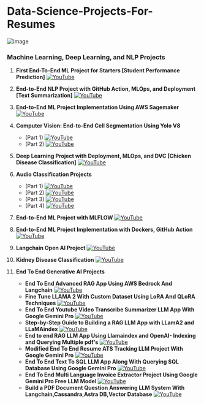 # Data-Science-Projects-For-Resumes

![image](https://github.com/krishnaik06/Data-Science-Projects-For-Resumes/assets/20041231/3c2a6643-73ff-4235-858f-1c70d653a0ce)

### Machine Learning, Deep Learning, and NLP Projects

1. **First End-To-End ML Project for Starters [Student Performance Prediction]**  [![YouTube](https://img.shields.io/badge/YouTube-Video-red)](https://www.youtube.com/watch?v=Rv6UFGNmNZg&list=PLZoTAELRMXVPS-dOaVbAux22vzqdgoGhG&index=2)

2. **End-to-End NLP Project with GitHub Action, MLOps, and Deployment [Text Summarization]**  [![YouTube](https://img.shields.io/badge/YouTube-Video-red)](https://www.youtube.com/watch?v=p7V4Aa7qEpw&list=PLZoTAELRMXVOjQdyqlCmOtq1nZnSsWvag&index=3)

3. **End-to-End ML Project Implementation Using AWS Sagemaker** [![YouTube](https://img.shields.io/badge/YouTube-Video-red)](https://www.youtube.com/watch?v=Le-A72NjaWs&list=PLZoTAELRMXVPS-dOaVbAux22vzqdgoGhG&index=16)

4. **Computer Vision: End-to-End Cell Segmentation Using Yolo V8**
    - (Part 1) [![YouTube](https://img.shields.io/badge/YouTube-Video-red)](https://www.youtube.com/watch?v=r8l31swbU1g&list=PLZoTAELRMXVPS-dOaVbAux22vzqdgoGhG&index=17) 
    - (Part 2) [![YouTube](https://img.shields.io/badge/YouTube-Video-red)](https://www.youtube.com/watch?v=eiK-6ZhphiA&list=PLZoTAELRMXVPS-dOaVbAux22vzqdgoGhG&index=18) 

5. **Deep Learning Project with Deployment, MLOps, and DVC [Chicken Disease Classification]** [![YouTube](https://img.shields.io/badge/YouTube-Video-red)](https://www.youtube.com/watch?v=p1bfK8ZJgkE&list=PLZoTAELRMXVPS-dOaVbAux22vzqdgoGhG&index=14)
6. **Audio Classification Projects**
    - (Part 1) [![YouTube](https://img.shields.io/badge/YouTube-Video-red)](https://www.youtube.com/watch?v=mHPpCXqQd7Y&t=644s&pp=ygUga3Jpc2ggbmFpayBhdWRpbyBjbGFzc2lmaWNhdGlvbiA%3D) 
    - (Part 2) [![YouTube](https://img.shields.io/badge/YouTube-Video-red)](https://www.youtube.com/watch?v=4F-cwOkMdTE&t=449s&pp=ygUga3Jpc2ggbmFpayBhdWRpbyBjbGFzc2lmaWNhdGlvbiA%3D)
    - (Part 3) [![YouTube](https://img.shields.io/badge/YouTube-Video-red)](https://www.youtube.com/watch?v=uTFU7qThylE&pp=ygUga3Jpc2ggbmFpayBhdWRpbyBjbGFzc2lmaWNhdGlvbiA%3D) 
    - (Part 4) [![YouTube](https://img.shields.io/badge/YouTube-Video-red)](https://www.youtube.com/watch?v=cqndT517NcQ&pp=ygUga3Jpc2ggbmFpayBhdWRpbyBjbGFzc2lmaWNhdGlvbiA%3D)
7. **End-to-End ML Project with MLFLOW** [![YouTube](https://img.shields.io/badge/YouTube-Video-red)](https://www.youtube.com/watch?v=pxk1Fr33-L4)

8. **End-to-End ML Project Implementation with Dockers, GitHub Action** [![YouTube](https://img.shields.io/badge/YouTube-Video-red)](https://www.youtube.com/watch?v=MJ1vWb1rGwM)
9. **Langchain Open AI Project** [![YouTube](https://img.shields.io/badge/YouTube-Video-red)](https://www.youtube.com/watch?v=_FpT1cwcSLg&list=PLZoTAELRMXVORE4VF7WQ_fAl0L1Gljtar)
10. **Kidney Disease Classification** [![YouTube](https://img.shields.io/badge/YouTube-Video-red)](https://www.youtube.com/watch?v=86BKEv0X2xU)
11. **End To End Generative AI Projects**
    - **End To End Advanced RAG App Using AWS Bedrock And Langchain** [![YouTube](https://img.shields.io/badge/YouTube-Video-red)](https://www.youtube.com/watch?v=0LE5XrxGvbo)
    - **Fine Tune LLAMA 2 With Custom Dataset Using LoRA And QLoRA Techniques** [![YouTube](https://img.shields.io/badge/YouTube-Video-red)](https://www.youtube.com/watch?v=Vg3dS-NLUT4) 
    - **End To End Youtube Video Transcribe Summarizer LLM App With Google Gemini Pro** [![YouTube](https://img.shields.io/badge/YouTube-Video-red)](https://www.youtube.com/watch?v=HFfXvfFe9F8)
    - **Step-by-Step Guide to Building a RAG LLM App with LLamA2 and LLaMAindex** [![YouTube](https://img.shields.io/badge/YouTube-Video-red)](https://www.youtube.com/watch?v=f-AXdiCyiT8)
    - **End to end RAG LLM App Using Llamaindex and OpenAI- Indexing and Querying Multiple pdf's** [![YouTube](https://img.shields.io/badge/YouTube-Video-red)](https://www.youtube.com/watch?v=hH4WkgILUD4)
    - **Modified End To End Resume ATS Tracking LLM Project With Google Gemini Pro** [![YouTube](https://img.shields.io/badge/YouTube-Video-red)](https://www.youtube.com/watch?v=VZOnp2YpY8Q)
    - **End To End Text To SQL LLM App Along With Querying SQL Database Using Google Gemini Pro** [![YouTube](https://img.shields.io/badge/YouTube-Video-red)](https://www.youtube.com/watch?v=wFdFLWc-W4k)
    - **End To End Multi Language Invoice Extractor Project Using Google Gemini Pro Free LLM Model** [![YouTube](https://img.shields.io/badge/YouTube-Video-red)](https://www.youtube.com/watch?v=-ny5_RSMV6kk)
    - **Build a PDF Document Question Answering LLM System With Langchain,Cassandra,Astra DB,Vector Database** [![YouTube](https://img.shields.io/badge/YouTube-Video-red)](https://www.youtube.com/watch?v=zxo3T4aQj6Q)
